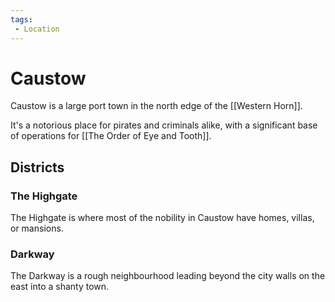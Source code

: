 ```yaml
---
tags: 
 - Location
---
```



# Caustow

Caustow is a large port town in the north edge of the [[Western Horn]].

It's a notorious place for pirates and criminals alike, with a significant base of operations for [[The Order of Eye and Tooth]].

## Districts

### The Highgate

The Highgate is where most of the nobility in Caustow have homes, villas, or mansions.

### Darkway

The Darkway is a rough neighbourhood leading beyond the city walls on the east into a shanty town.